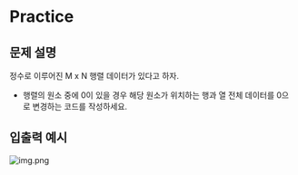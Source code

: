 Practice
===

문제 설명
---
정수로 이루어진 M x N 행렬 데이터가 있다고 하자.

- 행렬의 원소 중에 0이 있을 경우 해당 원소가 위치하는 행과 열 전체 데이터를 0으로 변경하는 코드를 작성하세요.


입출력 예시
---

![img.png](../../../../강의자료/part-02.-자료구조-알고리즘-마종현-강사님/제로베이스_백엔드%20스쿨-Chapter%2002.%20선형자료구조%20교안-코드-20220502T073819Z-001/제로베이스_백엔드%20스쿨-Chapter%2002.%20선형자료구조%20교안-코드/_선형%20자료구조%20code/Solution/LinearDS_14_1/imgs/matrix_zero.png)

